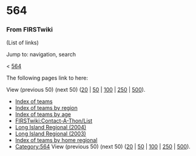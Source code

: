 
# 564

### From FIRSTwiki

(List of links)

Jump to: navigation, search

&lt; [564](/index.php?title=564&redirect=no "564" )  

The following pages link to here:

View (previous 50) (next 50)
([20](/index.php?title=Special:Whatlinkshere/564&limit=20&from=0
"Special:Whatlinkshere/564" ) |
[50](/index.php?title=Special:Whatlinkshere/564&limit=50&from=0
"Special:Whatlinkshere/564" ) |
[100](/index.php?title=Special:Whatlinkshere/564&limit=100&from=0
"Special:Whatlinkshere/564" ) |
[250](/index.php?title=Special:Whatlinkshere/564&limit=250&from=0
"Special:Whatlinkshere/564" ) |
[500](/index.php?title=Special:Whatlinkshere/564&limit=500&from=0
"Special:Whatlinkshere/564" )).

  * [Index of teams](/index.php/Index_of_teams "Index of teams" )
  * [Index of teams by region](/index.php/Index_of_teams_by_region "Index of teams by region" )
  * [Index of teams by age](/index.php/Index_of_teams_by_age "Index of teams by age" )
  * [FIRSTwiki:Contact-A-Thon/List](/index.php/FIRSTwiki:Contact-A-Thon/List "FIRSTwiki:Contact-A-Thon/List" )
  * [Long Island Regional (2004)](/index.php/Long_Island_Regional_%282004%29 "Long Island Regional \(2004\)" )
  * [Long Island Regional (2003)](/index.php/Long_Island_Regional_%282003%29 "Long Island Regional \(2003\)" )
  * [Index of teams by home regional](/index.php/Index_of_teams_by_home_regional "Index of teams by home regional" )
  * [Category:564](/index.php/Category:564 "Category:564" )
View (previous 50) (next 50)
([20](/index.php?title=Special:Whatlinkshere/564&limit=20&from=0
"Special:Whatlinkshere/564" ) |
[50](/index.php?title=Special:Whatlinkshere/564&limit=50&from=0
"Special:Whatlinkshere/564" ) |
[100](/index.php?title=Special:Whatlinkshere/564&limit=100&from=0
"Special:Whatlinkshere/564" ) |
[250](/index.php?title=Special:Whatlinkshere/564&limit=250&from=0
"Special:Whatlinkshere/564" ) |
[500](/index.php?title=Special:Whatlinkshere/564&limit=500&from=0
"Special:Whatlinkshere/564" )).

